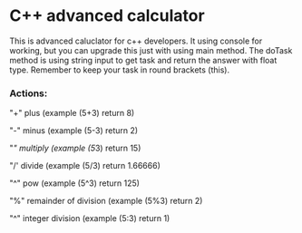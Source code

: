 # C++ advanced calculator
This is advanced caluclator for c++ developers. It using console for working, but you can upgrade this just with using main method. The doTask method is using string input to get task and return the answer with float type. Remember to keep your task in round brackets (this).

### Actions:

"+" plus (example (5+3) return 8)

"-" minus (example (5-3) return 2)

"*" multiply (example (5*3) return 15)

"/' divide (example (5/3) return 1.66666)

"^" pow (example (5^3) return 125)

"%" remainder of division (example (5%3) return 2)

"^" integer division (example (5:3) return 1)
